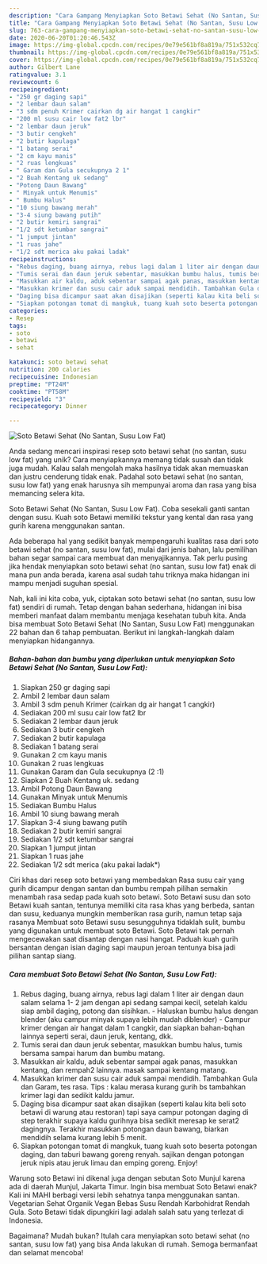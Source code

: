 ```yaml
---
description: "Cara Gampang Menyiapkan Soto Betawi Sehat (No Santan, Susu Low Fat) yang Bikin Ngiler"
title: "Cara Gampang Menyiapkan Soto Betawi Sehat (No Santan, Susu Low Fat) yang Bikin Ngiler"
slug: 763-cara-gampang-menyiapkan-soto-betawi-sehat-no-santan-susu-low-fat-yang-bikin-ngiler
date: 2020-06-20T01:20:46.543Z
image: https://img-global.cpcdn.com/recipes/0e79e561bf8a819a/751x532cq70/soto-betawi-sehat-no-santan-susu-low-fat-foto-resep-utama.jpg
thumbnail: https://img-global.cpcdn.com/recipes/0e79e561bf8a819a/751x532cq70/soto-betawi-sehat-no-santan-susu-low-fat-foto-resep-utama.jpg
cover: https://img-global.cpcdn.com/recipes/0e79e561bf8a819a/751x532cq70/soto-betawi-sehat-no-santan-susu-low-fat-foto-resep-utama.jpg
author: Gilbert Lane
ratingvalue: 3.1
reviewcount: 6
recipeingredient:
- "250 gr daging sapi"
- "2 lembar daun salam"
- "3 sdm penuh Krimer cairkan dg air hangat 1 cangkir"
- "200 ml susu cair low fat2 lbr"
- "2 lembar daun jeruk"
- "3 butir cengkeh"
- "2 butir kapulaga"
- "1 batang serai"
- "2 cm kayu manis"
- "2 ruas lengkuas"
- " Garam dan Gula secukupnya 2 1"
- "2 Buah Kentang uk sedang"
- "Potong Daun Bawang"
- " Minyak untuk Menumis"
- " Bumbu Halus"
- "10 siung bawang merah"
- "3-4 siung bawang putih"
- "2 butir kemiri sangrai"
- "1/2 sdt ketumbar sangrai"
- "1 jumput jintan"
- "1 ruas jahe"
- "1/2 sdt merica aku pakai ladak"
recipeinstructions:
- "Rebus daging, buang airnya, rebus lagi dalam 1 liter air dengan daun salam selama 1- 2 jam dengan api sedang sampai kecil, setelah kaldu siap ambil daging, potong dan sisihkan. - Haluskan bumbu halus dengan blender (aku campur minyak supaya lebih mudah diblender) - Campur krimer dengan air hangat dalam 1 cangkir, dan siapkan bahan-bqhan lainnya seperti serai, daun jeruk, kentang, dkk."
- "Tumis serai dan daun jeruk sebentar, masukkan bumbu halus, tumis bersama sampai harum dan bumbu matang."
- "Masukkan air kaldu, aduk sebentar sampai agak panas, masukkan kentang, dan rempah2 lainnya. masak sampai kentang matang."
- "Masukkan krimer dan susu cair aduk sampai mendidih. Tambahkan Gula dan Garam, tes rasa. Tips : kalau merasa kurang gurih bs tambahkan krimer lagi dan sedikit kaldu jamur."
- "Daging bisa dicampur saat akan disajikan (seperti kalau kita beli soto betawi di warung atau restoran) tapi saya campur potongan daging di step terakhir supaya kaldu gurihnya bisa sedikit meresap ke serat2 dagingnya. Terakhir masukkan potongan daun bawang, biarkan mendidih selama kurang lebih 5 menit."
- "Siapkan potongan tomat di mangkuk, tuang kuah soto beserta potongan daging, dan taburi bawang goreng renyah. sajikan dengan potongan jeruk nipis atau jeruk limau dan emping goreng. Enjoy!"
categories:
- Resep
tags:
- soto
- betawi
- sehat

katakunci: soto betawi sehat 
nutrition: 200 calories
recipecuisine: Indonesian
preptime: "PT24M"
cooktime: "PT58M"
recipeyield: "3"
recipecategory: Dinner

---
```



![Soto Betawi Sehat (No Santan, Susu Low Fat)](https://img-global.cpcdn.com/recipes/0e79e561bf8a819a/751x532cq70/soto-betawi-sehat-no-santan-susu-low-fat-foto-resep-utama.jpg)

Anda sedang mencari inspirasi resep soto betawi sehat (no santan, susu low fat) yang unik? Cara menyiapkannya memang tidak susah dan tidak juga mudah. Kalau salah mengolah maka hasilnya tidak akan memuaskan dan justru cenderung tidak enak. Padahal soto betawi sehat (no santan, susu low fat) yang enak harusnya sih mempunyai aroma dan rasa yang bisa memancing selera kita.

Soto Betawi Sehat (No Santan, Susu Low Fat). Coba sesekali ganti santan dengan susu. Kuah soto Betawi memiliki tekstur yang kental dan rasa yang gurih karena menggunakan santan.

Ada beberapa hal yang sedikit banyak mempengaruhi kualitas rasa dari soto betawi sehat (no santan, susu low fat), mulai dari jenis bahan, lalu pemilihan bahan segar sampai cara membuat dan menyajikannya. Tak perlu pusing jika hendak menyiapkan soto betawi sehat (no santan, susu low fat) enak di mana pun anda berada, karena asal sudah tahu triknya maka hidangan ini mampu menjadi suguhan spesial.


Nah, kali ini kita coba, yuk, ciptakan soto betawi sehat (no santan, susu low fat) sendiri di rumah. Tetap dengan bahan sederhana, hidangan ini bisa memberi manfaat dalam membantu menjaga kesehatan tubuh kita. Anda bisa membuat Soto Betawi Sehat (No Santan, Susu Low Fat) menggunakan 22 bahan dan 6 tahap pembuatan. Berikut ini langkah-langkah dalam menyiapkan hidangannya.

<!--inarticleads1-->

##### Bahan-bahan dan bumbu yang diperlukan untuk menyiapkan Soto Betawi Sehat (No Santan, Susu Low Fat):

1. Siapkan 250 gr daging sapi
1. Ambil 2 lembar daun salam
1. Ambil 3 sdm penuh Krimer (cairkan dg air hangat 1 cangkir)
1. Sediakan 200 ml susu cair low fat2 lbr
1. Sediakan 2 lembar daun jeruk
1. Sediakan 3 butir cengkeh
1. Sediakan 2 butir kapulaga
1. Sediakan 1 batang serai
1. Gunakan 2 cm kayu manis
1. Gunakan 2 ruas lengkuas
1. Gunakan  Garam dan Gula secukupnya (2 :1)
1. Siapkan 2 Buah Kentang uk. sedang
1. Ambil Potong Daun Bawang
1. Gunakan  Minyak untuk Menumis
1. Sediakan  Bumbu Halus
1. Ambil 10 siung bawang merah
1. Siapkan 3-4 siung bawang putih
1. Sediakan 2 butir kemiri sangrai
1. Sediakan 1/2 sdt ketumbar sangrai
1. Siapkan 1 jumput jintan
1. Siapkan 1 ruas jahe
1. Sediakan 1/2 sdt merica (aku pakai ladak*)


Ciri khas dari resep soto betawi yang membedakan Rasa susu cair yang gurih dicampur dengan santan dan bumbu rempah pilihan semakin menambah rasa sedap pada kuah soto betawi. Soto Betawi susu dan soto Betawi kuah santan, tentunya memiliki cita rasa khas yang berbeda, santan dan susu, keduanya mungkin memberikan rasa gurih, namun tetap saja rasanya Membuat soto Betawi susu sesungguhnya tidaklah sulit, bumbu yang digunakan untuk membuat soto Betawi. Soto Betawi tak pernah mengecewakan saat disantap dengan nasi hangat. Paduah kuah gurih bersantan dengan isian daging sapi maupun jeroan tentunya bisa jadi pilihan santap siang. 

<!--inarticleads2-->

##### Cara membuat Soto Betawi Sehat (No Santan, Susu Low Fat):

1. Rebus daging, buang airnya, rebus lagi dalam 1 liter air dengan daun salam selama 1- 2 jam dengan api sedang sampai kecil, setelah kaldu siap ambil daging, potong dan sisihkan. - Haluskan bumbu halus dengan blender (aku campur minyak supaya lebih mudah diblender) - Campur krimer dengan air hangat dalam 1 cangkir, dan siapkan bahan-bqhan lainnya seperti serai, daun jeruk, kentang, dkk.
1. Tumis serai dan daun jeruk sebentar, masukkan bumbu halus, tumis bersama sampai harum dan bumbu matang.
1. Masukkan air kaldu, aduk sebentar sampai agak panas, masukkan kentang, dan rempah2 lainnya. masak sampai kentang matang.
1. Masukkan krimer dan susu cair aduk sampai mendidih. Tambahkan Gula dan Garam, tes rasa. Tips : kalau merasa kurang gurih bs tambahkan krimer lagi dan sedikit kaldu jamur.
1. Daging bisa dicampur saat akan disajikan (seperti kalau kita beli soto betawi di warung atau restoran) tapi saya campur potongan daging di step terakhir supaya kaldu gurihnya bisa sedikit meresap ke serat2 dagingnya. Terakhir masukkan potongan daun bawang, biarkan mendidih selama kurang lebih 5 menit.
1. Siapkan potongan tomat di mangkuk, tuang kuah soto beserta potongan daging, dan taburi bawang goreng renyah. sajikan dengan potongan jeruk nipis atau jeruk limau dan emping goreng. Enjoy!


Warung soto Betawi ini dikenal juga dengan sebutan Soto Munjul karena ada di daerah Munjul, Jakarta Timur. Ingin bisa membuat Soto Betawi enak? Kali ini MAHI berbagi versi lebih sehatnya tanpa menggunakan santan. Vegetarian Sehat Organik Vegan Bebas Susu Rendah Karbohidrat Rendah Gula. Soto Betawi tidak dipungkiri lagi adalah salah satu yang terlezat di Indonesia. 

Bagaimana? Mudah bukan? Itulah cara menyiapkan soto betawi sehat (no santan, susu low fat) yang bisa Anda lakukan di rumah. Semoga bermanfaat dan selamat mencoba!
